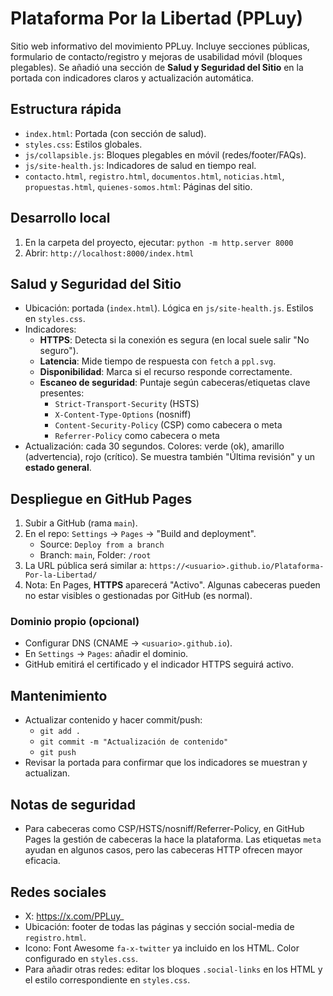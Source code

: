 # Plataforma Por la Libertad (PPLuy)

Sitio web informativo del movimiento PPLuy. Incluye secciones públicas, formulario de contacto/registro y mejoras de usabilidad móvil (bloques plegables). Se añadió una sección de **Salud y Seguridad del Sitio** en la portada con indicadores claros y actualización automática.

## Estructura rápida
- `index.html`: Portada (con sección de salud).
- `styles.css`: Estilos globales.
- `js/collapsible.js`: Bloques plegables en móvil (redes/footer/FAQs).
- `js/site-health.js`: Indicadores de salud en tiempo real.
- `contacto.html`, `registro.html`, `documentos.html`, `noticias.html`, `propuestas.html`, `quienes-somos.html`: Páginas del sitio.

## Desarrollo local
1. En la carpeta del proyecto, ejecutar: `python -m http.server 8000`
2. Abrir: `http://localhost:8000/index.html`

## Salud y Seguridad del Sitio
- Ubicación: portada (`index.html`). Lógica en `js/site-health.js`. Estilos en `styles.css`.
- Indicadores:
  - **HTTPS**: Detecta si la conexión es segura (en local suele salir "No seguro").
  - **Latencia**: Mide tiempo de respuesta con `fetch` a `ppl.svg`.
  - **Disponibilidad**: Marca si el recurso responde correctamente.
  - **Escaneo de seguridad**: Puntaje según cabeceras/etiquetas clave presentes:
    - `Strict-Transport-Security` (HSTS)
    - `X-Content-Type-Options` (nosniff)
    - `Content-Security-Policy` (CSP) como cabecera o meta
    - `Referrer-Policy` como cabecera o meta
- Actualización: cada 30 segundos. Colores: verde (ok), amarillo (advertencia), rojo (crítico). Se muestra también "Última revisión" y un **estado general**.

## Despliegue en GitHub Pages
1. Subir a GitHub (rama `main`).
2. En el repo: `Settings` → `Pages` → "Build and deployment".
   - Source: `Deploy from a branch`
   - Branch: `main`, Folder: `/root`
3. La URL pública será similar a: `https://<usuario>.github.io/Plataforma-Por-la-Libertad/`
4. Nota: En Pages, **HTTPS** aparecerá "Activo". Algunas cabeceras pueden no estar visibles o gestionadas por GitHub (es normal). 

### Dominio propio (opcional)
- Configurar DNS (CNAME → `<usuario>.github.io`).
- En `Settings` → `Pages`: añadir el dominio.
- GitHub emitirá el certificado y el indicador HTTPS seguirá activo.

## Mantenimiento
- Actualizar contenido y hacer commit/push:
  - `git add .`
  - `git commit -m "Actualización de contenido"`
  - `git push`
- Revisar la portada para confirmar que los indicadores se muestran y actualizan.

## Notas de seguridad
- Para cabeceras como CSP/HSTS/nosniff/Referrer-Policy, en GitHub Pages la gestión de cabeceras la hace la plataforma. Las etiquetas `meta` ayudan en algunos casos, pero las cabeceras HTTP ofrecen mayor eficacia.

## Redes sociales
- X: https://x.com/PPLuy_
- Ubicación: footer de todas las páginas y sección social-media de `registro.html`.
- Icono: Font Awesome `fa-x-twitter` ya incluido en los HTML. Color configurado en `styles.css`.
- Para añadir otras redes: editar los bloques `.social-links` en los HTML y el estilo correspondiente en `styles.css`.
